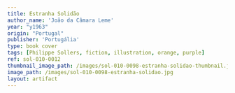 ```yaml
---
title: Estranha Solidão
author_name: 'João da Câmara Leme'
year: "y1963"
origin: "Portugal"
publisher: 'Portugália'
type: book cover
tags: [Philippe Sollers, fiction, illustration, orange, purple]
ref: sol-010-0012
thumbnail_image_path: /images/sol-010-0098-estranha-solidao-thumbnail.jpg
image_path: /images/sol-010-0098-estranha-solidao.jpg
layout: artifact
---
```

